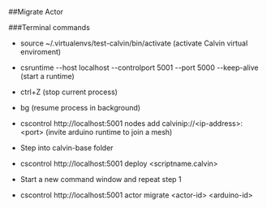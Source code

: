 ##Migrate Actor

###Terminal commands

-   source \~/.virtualenvs/test-calvin/bin/activate (activate Calvin
    virtual enviroment)

-   csruntime --host localhost --controlport 5001 --port 5000
    --keep-alive (start a runtime)

-   ctrl+Z (stop current process)

-   bg (resume process in background)

-   cscontrol http://localhost:5001 nodes add
    calvinip://&lt;ip-address&gt;:&lt;port&gt; (invite arduino runtime
    to join a mesh)
    
-   Step into calvin-base folder
    
-   cscontrol http://localhost:5001 deploy &lt;scriptname.calvin&gt;

-   Start a new command window and repeat step 1

-   cscontrol http://localhost:5001 actor migrate
    &lt;actor-id&gt; &lt;arduino-id&gt;
